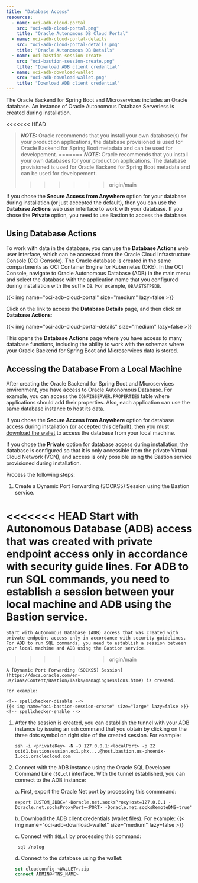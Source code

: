 ```yaml
---
title: "Database Access"
resources:
  - name: oci-adb-cloud-portal
    src: "oci-adb-cloud-portal.png"
    title: "Oracle Autonomous DB Cloud Portal"
  - name: oci-adb-cloud-portal-details
    src: "oci-adb-cloud-portal-details.png"
    title: "Oracle Autonomous DB Details"
  - name: oci-bastion-session-create
    src: "oci-bastion-session-create.png"
    title: "Download ADB client credential"
  - name: oci-adb-download-wallet
    src: "oci-adb-download-wallet.png"
    title: "Download ADB client credential"
---
```


The Oracle Backend for Spring Boot and Microservices includes an Oracle database. An instance of Oracle Autonomous Database Serverless is created during installation.

<<<<<<< HEAD
> **_NOTE:_** Oracle recommends that you install your own database(s) for your production applications, the database provisioned is used for Oracle Backend for Spring Boot metadata and can be used for developement.
=======
> **_NOTE:_** Oracle recommends that you install your own databases for your production applications. The database provisioned is used for Oracle Backend for Spring Boot metadata and can be used for developement.
>>>>>>> origin/main

If you chose the **Secure Access from Anywhere** option for your database during installation (or just accepted the default), then you can use the **Database Actions** web user interface to work with your database. If you chose the **Private** option, you need to use Bastion to access the database.

## Using Database Actions

To work with data in the database, you can use the **Database Actions** web user interface, which can be accessed from the Oracle Cloud
Infrastructure Console (OCI Console). The Oracle database is created in the same compartments as OCI Container Engine for Kubernetes (OKE).
In the OCI Console, navigate to Oracle Autonomous Database (ADB) in the main menu and select the database with the application name that you
configured during installation with the suffix `DB`. For example, `OBAASTSTPSDB`.

<!-- spellchecker-disable -->
{{< img name="oci-adb-cloud-portal" size="medium" lazy=false >}}
<!-- spellchecker-enable -->

Click on the link to access the **Database Details** page, and then click on **Database Actions**:

<!-- spellchecker-disable -->
{{< img name="oci-adb-cloud-portal-details" size="medium" lazy=false >}}
<!-- spellchecker-enable -->

This opens the **Database Actions** page where you have access to many database functions, including the ability to
work with the schemas where your Oracle Backend for Spring Boot and Microservices data is stored.

## Accessing the Database From a Local Machine

After creating the Oracle Backend for Spring Boot and Microservices environment, you have access to Oracle Autonomous Database. For example, you can access the `CONFIGSERVER.PROPERTIES` table where applications should add their properties. Also, each application can use the same database instance to host its data.

If you chose the **Secure Access from Anywhere** option for database access during installation (or accepted this default), then you must
[download the wallet](https://docs.oracle.com/en/cloud/paas/autonomous-database/adbsa/connect-download-wallet.html) to access the database from your local machine.

If you chose the **Private** option for database access during installation, the database is configured so that it is only accessible from
the private Virtual Cloud Network (VCN), and access is only possible using the Bastion service provisioned during installation.

Process the following steps:

1. Create a Dynamic Port Forwarding (SOCKS5) Session using the Bastion service.

<<<<<<< HEAD
    Start with Autonomous Database (ADB) access that was created with private endpoint access only in accordance with security guide lines.  For ADB to run SQL commands, you need to establish a session between your local machine and ADB using the Bastion service.
=======
    Start with Autonomous Database (ADB) access that was created with private endpoint access only in accordance with security guidelines.  For ADB to run SQL commands, you need to establish a session between your local machine and ADB using the Bastion service.
>>>>>>> origin/main

    A [Dynamic Port Forwarding (SOCKS5) Session](https://docs.oracle.com/en-us/iaas/Content/Bastion/Tasks/managingsessions.htm#) is created.

    For example:

    <!-- spellchecker-disable -->
    {{< img name="oci-bastion-session-create" size="large" lazy=false >}}
    <!-- spellchecker-enable -->

1. After the session is created, you can establish the tunnel with your ADB instance by issuing an `ssh` command that you obtain by clicking on the three dots symbol on right side of the created session. For example:

    ```shell
    ssh -i <privateKey> -N -D 127.0.0.1:<localPort> -p 22 ocid1.bastionsession.oc1.phx....@host.bastion.us-phoenix-1.oci.oraclecloud.com
    ```

1. Connect with the ADB instance using the Oracle SQL Developer Command Line (`SQLcl`) interface. With the tunnel established, you can connect to the ADB instance:

    a. First, export the Oracle Net port by processing this commmand:

    ```shell
    export CUSTOM_JDBC="-Doracle.net.socksProxyHost=127.0.0.1 -Doracle.net.socksProxyPort=<PORT> -Doracle.net.socksRemoteDNS=true"
    ```

    b. Download the ADB client credentials (wallet files). For example:
       <!-- spellchecker-disable -->
       {{< img name="oci-adb-download-wallet" size="medium" lazy=false >}}
       <!-- spellchecker-enable -->

    c. Connect with `SQLcl` by processing this command:

      ```shell
       sql /nolog
      ```

    d. Connect to the database using the wallet:

      ```sql
      set cloudconfig <WALLET>.zip
      connect ADMIN@<TNS_NAME>
      ```
